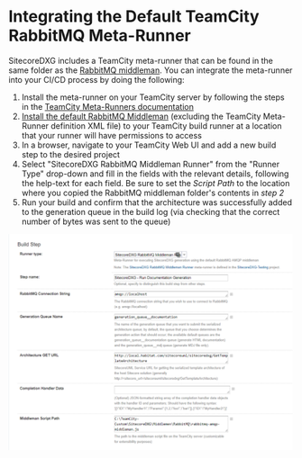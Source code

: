 # Integrating the Default TeamCity RabbitMQ Meta-Runner

SitecoreDXG includes a TeamCity meta-runner that can be found in the same folder as the [RabbitMQ middleman](../../getting-started/using-sitecoredxg/using-the-default-rabbitmq-middleman-and-trigger.md). You can integrate the meta-runner into your CI/CD process by doing the following:

1. Install the meta-runner on your TeamCity server by following the steps in the [TeamCity Meta-Runners documentation](https://confluence.jetbrains.com/display/TCD18/Working+with+Meta-Runner)
2. [Install the default RabbitMQ Middleman](../../getting-started/installing-sitecoredxg/general-installation/optional-install-the-default-rabbitmq-middleman.md) \(excluding the TeamCity Meta-Runner definition XML file\) to your TeamCity build runner at a location that your runner will have permissions to access
3. In a browser, navigate to your TeamCity Web UI and add a new build step to the desired project
4. Select "SitecoreDXG RabbitMQ Middleman Runner" from the "Runner Type" drop-down and fill in the fields with the relevant details, following the help-text for each field. Be sure to set the _Script Path_ to the location where you copied the RabbitMQ middleman folder's contents in _step 2_
5. Run your build and confirm that the architecture was successfully added to the generation queue in the build log \(via checking that the correct number of bytes was sent to the queue\) 

![](../../.gitbook/assets/sitecoredxg-teamcity-metarunner.png)

